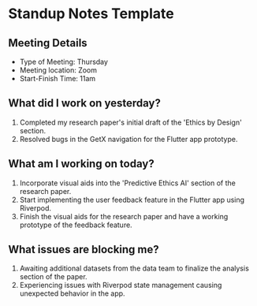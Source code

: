 # Standup Notes Template

## Meeting Details

- Type of Meeting: Thursday
- Meeting location: Zoom
- Start-Finish Time: 11am

## What did I work on yesterday?

1) Completed my research paper's initial draft of the 'Ethics by Design' section.
2) Resolved bugs in the GetX navigation for the Flutter app prototype.


## What am I working on today?

1) Incorporate visual aids into the 'Predictive Ethics AI' section of the research paper.
2) Start implementing the user feedback feature in the Flutter app using Riverpod.
3) Finish the visual aids for the research paper and have a working prototype of the feedback feature.

## What issues are blocking me?

1) Awaiting additional datasets from the data team to finalize the analysis section of the paper.
2) Experiencing issues with Riverpod state management causing unexpected behavior in the app.


